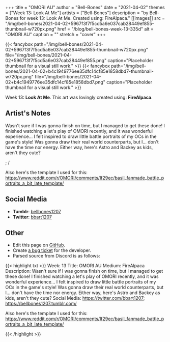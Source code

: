 +++
title =       "OMORI AU"
author =      "Bell-Bones"
date =        "2021-04-02"
themes =      ["Week 13: Look At Me"]
artists =     ["Bell-Bones"]
description = "by Bell-Bones for week 13: Look At Me. Created using: FireAlpaca."
[[images]]
      src = "/img/bell-bones/2021-04-02+5967f3f7f5cd5a6e037cab28449ef855-thumbnail-w720px.png"
      href = "/blog/bell-bones-week-13-335d"
      alt = "OMORI AU"
      caption = ""
      stretch = "cover"
+++

{{< fancybox path="/img/bell-bones/2021-04-02+5967f3f7f5cd5a6e037cab28449ef855-thumbnail-w720px.png" file="/img/bell-bones/2021-04-02+5967f3f7f5cd5a6e037cab28449ef855.png" caption="Placeholder thumbnail for a visual still work." >}}
{{< fancybox path="/img/bell-bones/2021-04-02+b4c1949776ee35dfc14cf85e1858dbd7-thumbnail-w720px.png" file="/img/bell-bones/2021-04-02+b4c1949776ee35dfc14cf85e1858dbd7.png" caption="Placeholder thumbnail for a visual still work." >}}


Week 13: **Look At Me**. This art was lovingly created using: **FireAlpaca**.

## Artist's Notes

Wasn't sure if I was gonna finish on time, but I managed to get these done! I finished watching a let's play of OMORI recently, and it was wonderful experience... I felt inspired to draw little battle portraits of my OCs in the game's style! Was gonna draw their real world counterparts, but I... don't have the time nor energy. Either way, here's Astro and Backey as kids, aren't they cute?

; /

Also here's the template I used for this: https://www.reddit.com/r/OMORI/comments/lf29ec/basil_fanmade_battle_portraits_a_bit_late_template/

## Social Media

- **Tumblr**: <a href='https://bellbones1207.tumblr.com' target='_blank'>bellbones1207</a>
- **Twitter**: <a href='https://twitter.com/bbart1207' target='_blank'>bbart1207</a>

## Other

- Edit this page on [GitHub](https://github.com/teaminkling/web-refresh/edit/main/content/blog/bell-bones-week-13-335d.md).
- Create [a bug ticket](https://github.com/teaminkling/web-refresh/issues/new?assignees=&labels=bug&template=problem-report.md&title=) for the developer.
- Parsed source from Discord is as follows:

{{< highlight txt >}}
Week: 13
Title: OMORI AU
Medium: FireAlpaca
Description: Wasn't sure if I was gonna finish on time, but I managed to get these done! I finished watching a let's play of OMORI recently, and it was wonderful experience... I felt inspired to draw little battle portraits of my OCs in the game's style! Was gonna draw their real world counterparts, but I... don't have the time nor energy. Either way, here's Astro and Backey as kids, aren't they cute?
Social Media: https://twitter.com/bbart1207; https://bellbones1207.tumblr.com/

Also here's the template I used for this: https://www.reddit.com/r/OMORI/comments/lf29ec/basil_fanmade_battle_portraits_a_bit_late_template/


{{< /highlight >}}